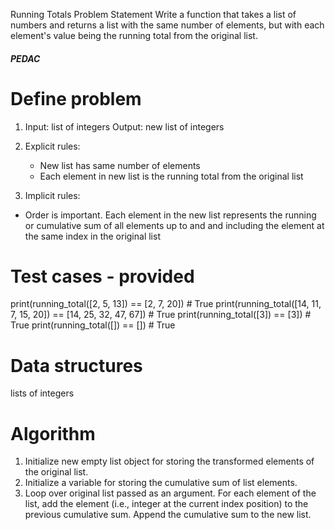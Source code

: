 Running Totals Problem Statement
Write a function that takes a list of numbers and returns a list
with the same number of elements, but with each element's value
being the running total from the original list.


##### PEDAC #####

# Define problem
1. Input: list of integers
   Output: new list of integers

2. Explicit rules:
   - New list has same number of elements
   - Each element in new list is the running total from the
     original list

3. Implicit rules:
  - Order is important. Each element in the new list represents
    the running or cumulative sum of all elements up to and
    and including the element at the same index in the original list

# Test cases - provided

print(running_total([2, 5, 13]) == [2, 7, 20])    # True
print(running_total([14, 11, 7, 15, 20])
      == [14, 25, 32, 47, 67])                    # True
print(running_total([3]) == [3])                  # True
print(running_total([]) == [])                    # True

# Data structures
lists of integers

# Algorithm
1. Initialize new empty list object for storing the transformed elements
   of the original list.
2. Initialize a variable for storing the cumulative sum of list elements.
3. Loop over original list passed as an argument. For each element of the
   list, add the element (i.e., integer at the current index position)
   to the previous cumulative sum. Append the cumulative sum to the
   new list.

